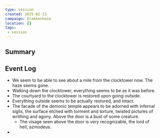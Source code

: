 ```yaml
---
type: session
created: 2025-02-13
campaign: Drakkenheim
location: []
tags:
 - session
---
```



## Summary

## Event Log

- We seem to be able to see about a mile from the clocktower now. The haze seems gone.
- Walking down the clocktower, everything seems to be as it was before.
- The courtyard to the clocktower is restored upon going outside.
- Everything outside seems to be actually restored, and intact.
- The facade of the demonic temple appears to be adorned with infernal sigils, the surface etched with torment and torture, twisted pictures of writhing and agony. Above the door is a bust of some creature.
	- The visage seen above the door is very recognizable, the lord of hell, azmodeus.
- 

